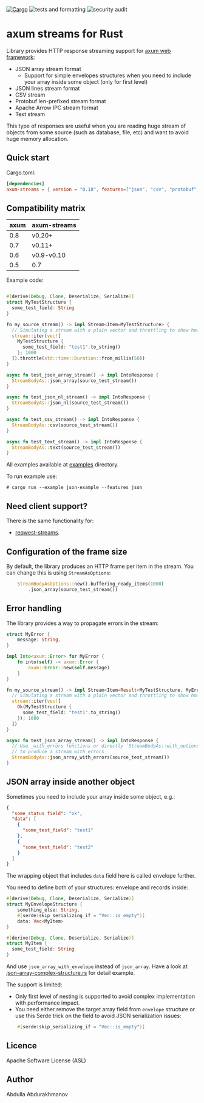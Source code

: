 [![Cargo](https://img.shields.io/crates/v/axum-streams.svg)](https://crates.io/crates/axum-streams)
![tests and formatting](https://github.com/abdolence/axum-streams-rs/workflows/tests%20&amp;%20formatting/badge.svg)
![security audit](https://github.com/abdolence/axum-streams-rs/workflows/security%20audit/badge.svg)

# axum streams for Rust

Library provides HTTP response streaming support for [axum web framework](https://github.com/tokio-rs/axum):
- JSON array stream format
  - Support for simple envelopes structures when you need to include your array inside some object (only for first level) 
- JSON lines stream format
- CSV stream
- Protobuf len-prefixed stream format
- Apache Arrow IPC stream format
- Text stream

This type of responses are useful when you are reading huge stream of objects from some source (such as database, file, etc)
and want to avoid huge memory allocation.

## Quick start

Cargo.toml:
```toml
[dependencies]
axum-streams = { version = "0.18", features=["json", "csv", "protobuf", "text"] }
```

## Compatibility matrix

| axum | axum-streams |
|------|--------------|
| 0.8  | v0.20+       |
| 0.7  | v0.11+       |
| 0.6  | v0.9-v0.10   |
| 0.5  | 0.7          |



Example code:
```rust

#[derive(Debug, Clone, Deserialize, Serialize)]
struct MyTestStructure {
  some_test_field: String
}

fn my_source_stream() -> impl Stream<Item=MyTestStructure> {
  // Simulating a stream with a plain vector and throttling to show how it works
  stream::iter(vec![
    MyTestStructure {
      some_test_field: "test1".to_string()
    }; 1000
  ]).throttle(std::time::Duration::from_millis(50))
}

async fn test_json_array_stream() -> impl IntoResponse {
  StreamBodyAs::json_array(source_test_stream())
}

async fn test_json_nl_stream() -> impl IntoResponse {
  StreamBodyAs::json_nl(source_test_stream())
}

async fn test_csv_stream() -> impl IntoResponse {
  StreamBodyAs::csv(source_test_stream())
}

async fn test_text_stream() -> impl IntoResponse {
  StreamBodyAs::text(source_test_stream())
}

```

All examples available at [examples](examples) directory.

To run example use:
```
# cargo run --example json-example --features json
```

## Need client support?
There is the same functionality for:
- [reqwest-streams](https://github.com/abdolence/reqwest-streams-rs).

## Configuration of the frame size
By default, the library produces an HTTP frame per item in the stream. 
You can change this is using `StreamAsOptions`:

```rust
    StreamBodyAsOptions::new().buffering_ready_items(1000)
        .json_array(source_test_stream())
```

## Error handling
The library provides a way to propagate errors in the stream:

```rust
struct MyError {
    message: String,
}

impl Into<axum::Error> for MyError {
    fn into(self) -> axum::Error {
        axum::Error::new(self.message)
    }
}

fn my_source_stream() -> impl Stream<Item=Result<MyTestStructure, MyError>> {
  // Simulating a stream with a plain vector and throttling to show how it works
  stream::iter(vec![
    Ok(MyTestStructure {
      some_test_field: "test1".to_string()
    }); 1000
  ])
}

async fn test_json_array_stream() -> impl IntoResponse {
  // Use _with_errors functions or directly `StreamBodyAs::with_options` 
  // to produce a stream with errors
  StreamBodyAs::json_array_with_errors(source_test_stream())
}

```

## JSON array inside another object
Sometimes you need to include your array inside some object, e.g.:
```json
{
  "some_status_field": "ok",
  "data": [
    {
      "some_test_field": "test1"
    },
    {
      "some_test_field": "test2"
    }
  ]
}
```
The wrapping object that includes `data` field here is called envelope further.

You need to define both of your structures: envelope and records inside:

```rust
#[derive(Debug, Clone, Deserialize, Serialize)]
struct MyEnvelopeStructure {
    something_else: String,
    #[serde(skip_serializing_if = "Vec::is_empty")]
    data: Vec<MyItem>
}

#[derive(Debug, Clone, Deserialize, Serialize)]
struct MyItem {
  some_test_field: String
}
```

And use `json_array_with_envelope` instead of `json_array`.
Have a look at [json-array-complex-structure.rs](examples/json-array-complex-structure.rs) for detail example.

The support is limited:
- Only first level of nesting is supported to avoid complex implementation with performance impact. 
- You need either remove the target array field from `envelope` structure or use this Serde trick on the field to avoid JSON serialization issues:
```rust
    #[serde(skip_serializing_if = "Vec::is_empty")]
```

## Licence
Apache Software License (ASL)

## Author
Abdulla Abdurakhmanov
